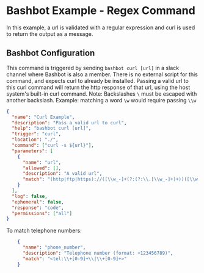 # Bashbot Example - Regex Command

In this example, a url is validated with a regular expression and curl is used to return the output as a message.

## Bashbot Configuration

This command is triggered by sending `bashbot curl [url]` in a slack channel where Bashbot is also a member. There is no external script for this command, and expects curl to already be installed. Passing a valid url to this curl command will return the http response of that url, using the host system's built-in curl command. Note: Backslashes `\` must be escaped with another backslash. Example: matching a word `\w` would require passing `\\w`

```json
{
  "name": "Curl Example",
  "description": "Pass a valid url to curl",
  "help": "bashbot curl [url]",
  "trigger": "curl",
  "location": "./",
  "command": ["curl -s ${url}"],
  "parameters": [
    {
      "name": "url",
      "allowed": [],
      "description": "A valid url",
      "match": "(http|ftp|https)://([\\w_-]+(?:(?:\\.[\\w_-]+)+))([\\w.,@?^=%&:/~+#-]*[\\w@?^=%&/~+#-])?"
    }
  ],
  "log": false,
  "ephemeral": false,
  "response": "code",
  "permissions": ["all"]
}
```

To match telephone numbers:

```json
    {
      "name": "phone_number",
      "description": "Telephone number (format: +123456789)",
      "match": "<tel:\\+[0-9]+\\|\\+[0-9]+>"
    }
```
